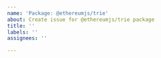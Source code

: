 ```yaml
---
name: 'Package: @ethereumjs/trie'
about: Create issue for @ethereumjs/trie package
title: ''
labels: ''
assignees: ''

---
```



